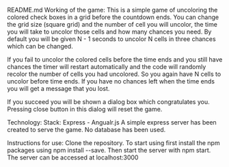 README.md
Working of the game:
This is a simple game of uncoloring the colored check boxes in a grid before the countdown ends. You can change the grid size (square grid) and the number of cell you will uncolor, the time you will take to uncolor those cells and how many chances you need. By default you will be given N - 1 seconds to uncolor N cells in three chances which can be changed.

If you fail to uncolor the colored cells before the time ends and you still have chances the timer will restart automatically and the code will randomly recolor the number of cells you had uncolored. So you again have N cells to uncolor before time ends. If you have no chances left when the time ends you will get a message that you lost.

If you succeed you will be shown a dialog box which congratulates you. Pressing close button in this dialog will reset the game.

Technology:
Stack: Express - Angualr.js
A simple express server has been created to serve the game. No database has been used.

Instructions for use:
Clone the repository. To start using first install the npm packages using npm install --save.
Then start the server with npm start.
The server can be accessed at localhost:3000
